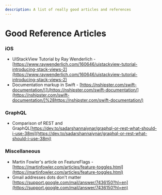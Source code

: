```yaml
---
description: A list of really good articles and references
---
```


# Good Reference Articles

### iOS

* UIStackView Tutorial by Ray Wenderlich - [https://www.raywenderlich.com/160646/uistackview-tutorial-introducing-stack-views-2](https://www.raywenderlich.com/160646/uistackview-tutorial-introducing-stack-views-2)
* Documentation markup in Swift - [https://nshipster.com/swift-documentation/\]\(https://nshipster.com/swift-documentation/](https://nshipster.com/swift-documentation/]%28https://nshipster.com/swift-documentation/)

### **GraphQL**

* Comparison of REST and GraphQL[https://dev.to/sadarshannaiynar/graphql-or-rest-what-should-i-use-38mj](https://dev.to/sadarshannaiynar/graphql-or-rest-what-should-i-use-38mj)

### Miscellaneous

* Martin Fowler's article on FeatureFlags - [https://martinfowler.com/articles/feature-toggles.html](https://martinfowler.com/articles/feature-toggles.html)
* Gmail addresses dots don't matter [https://support.google.com/mail/answer/7436150?hl=en](https://support.google.com/mail/answer/7436150?hl=en)

